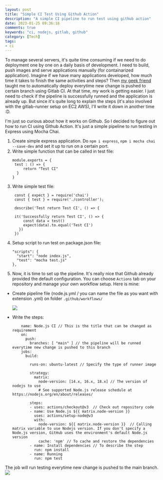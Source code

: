 ```yaml
---
layout: post
title: "Simple CI Test Using Github Action"
description: "A simple CI pipeline to run test using github action"
date: 2023-01-25 09:36:18
comments: true
keywords: "ci, nodejs, gitlab, github"
category: [Tech]
tags:
- ci
---
```


To manage several servers, it's quite time consuming if we need to do deployment one by one on a daily basis of development. I need to build, push images and serve applications manually (for containarized application). Imagine if we have many applications developed, how much time it takes to finish the same activities and steps? 
Then <a href="https://www.linkedin.com/in/fransiskus-teddy/" target="_top">my geek friend</a> taught me to automatically deploy everytime new change is pushed to certain branch using Gitlab CI. At that time, my work is getting easier. I just need to check if the pipeline is successfully runned and the application is already up. But since it's quite long to explain the steps (it's also involved with the gitlab-runner setup on EC2 AWS), I'll write it down in another time :D.

I'm just so curious about how it works on Github. So I decided to figure out how to run CI using Github Action. It's just a simple pipeline to run testing in Express using Mocha Chai.

1. Create simple express application. Do `npm i express`, `npm i mocha chai --save-dev` and set it up to run on a certain port.
2. Write simple function that can be called in test file:
   ```
   module.exports = {
    test : () => {
        return "Test CI"
     }
   }
   ```
3. Write simple test file:
   ```
    const { expect } = require('chai')
    const { test } = require('./controller');
    
    describe('Test return Test CI', () => {

    it('Successfully return Test CI', () => {
        const data = test()
        expect(data).to.equal('Test CI')
      })
    })
    ```
4. Setup script to run test on package.json file:
   ```
   "scripts": {
     "start": "node index.js",
     "test": "mocha test.js"
   },
   ```
5. Now, it is time to set up the pipeline. It's really nice that Github already provided the default configuration. You can choose `Actions` tab on your repository and manage your own workflow setup.
Here is mine:
  - Create pipeline file (node.js.yml / you can name the file as you want with extension .yml) on folder `.github/workflows/`

    ![](../assets/img/ci-github.png)

  - Write the steps:


    ```
        name: Node.js CI // This is the title that can be changed as requirement
        on:
          push:
            branches: [ "main" ] // the pipeline will be runned everytime new change is pushed to this branch
        jobs:
          build:

            runs-on: ubuntu-latest // Specify the type of runner image

            strategy:
              matrix:
                node-version: [14.x, 16.x, 18.x] // The version of nodejs to use
                # See supported Node.js release schedule at https://nodejs.org/en/about/releases/

            steps:
            - uses: actions/checkout@v3  // Check out repository code
            - name: Use Node.js ${{ matrix.node-version }}
              uses: actions/setup-node@v3
              with:
                node-version: ${{ matrix.node-version }}  // Calling matrix variable to use Nodejs version. If you don't specify a Node.js version, GitHub uses the environment's default Node.js version
                cache: 'npm' // To cache and restore the dependencies
            - name: Install dependencies // To describe the step
              run: npm install
            - name: Running
              run: npm test

    ```

The job will run testing everytime new change is pushed to the main branch.
![](../assets/img/result-ci.png)



